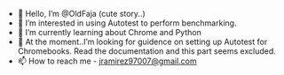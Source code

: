 - 👋 Hello, I’m @OldFaja (cute story..)
- 👀 I’m interested in using Autotest to perform benchmarking.
- 🌱 I’m currently learning about Chrome and Python
- 💞️ At the moment..I’m looking for guidence on setting up Autotest for Chromebooks. Read the documentation and this part seems excluded.
- 📫 How to reach me - jramirez97007@gmail.com

<!---
OldFaja/OldFaja is a ✨ special ✨ repository because its `README.md` (this file) appears on your GitHub profile.
You can click the Preview link to take a look at your changes.
--->
